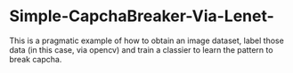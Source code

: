 # Simple-CapchaBreaker-Via-Lenet-

This is a pragmatic example of how to obtain an image dataset, label those data (in this case, via opencv) and train a classier to learn the pattern to break capcha.
